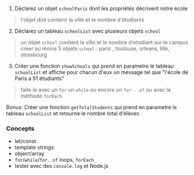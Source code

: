 1. Déclarez un objet `schoolParis` dont les propriétés décrivent notre école

> l'objet doit contenir la ville et le nombre d'étudiants

2. Déclarez un tableau `schoolList` avec plusieurs objets `school`

> un objet `school` contient la ville et le nombre d'etudiant sur le campus
> créer au moins 5 objets `school` : paris , toulouse, orleans, lille, strasbourg

3. Créer une fonction `showSchools` qui prend en parametre le tableau `schoolList` et affiche pour chacun d'eux un message tel que "l'école de Paris a 51 étudiants"

> faite le avec un `for` un `while` ou encore un `for...of` ou avec la méthode `forEach`

Bonus: Créer une fonction `getTotalStudents` qui prend en parametre le tableau `schoolList` et retourne le nombre total d'élèves

### Concepts

- let/const
- template strings
- object/array
- `for`/`while`/`for..of` loops, `forEach`
- tester avec des `console.log` et Node.js

